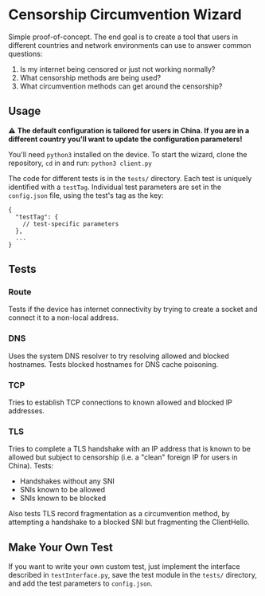# Censorship Circumvention Wizard

Simple proof-of-concept. The end goal is to create a tool that users in different countries and network environments can use to answer common questions:
1. Is my internet being censored or just not working normally?
2. What censorship methods are being used?
3. What circumvention methods can get around the censorship?

## Usage

:warning: **The default configuration is tailored for users in China. If you are in a different country you'll want to update the configuration parameters!**

You'll need `python3` installed on the device. To start the wizard, clone the repository, `cd` in and run: `python3 client.py`

The code for different tests is in the `tests/` directory. Each test is uniquely identified with a `testTag`. Individual test parameters are set in the `config.json` file, using the test's tag as the key:

```
{
  "testTag": {
    // test-specific parameters
  },
  ...
}
```

## Tests

### Route

Tests if the device has internet connectivity by trying to create a socket and connect it to a non-local address.

### DNS

Uses the system DNS resolver to try resolving allowed and blocked hostnames. Tests blocked hostnames for DNS cache poisoning.

### TCP

Tries to establish TCP connections to known allowed and blocked IP addresses.

### TLS

Tries to complete a TLS handshake with an IP address that is known to be allowed but subject to censorship (i.e. a "clean" foreign IP for users in China). Tests:
- Handshakes without any SNI
- SNIs known to be allowed
- SNIs known to be blocked

Also tests TLS record fragmentation as a circumvention method, by attempting a handshake to a blocked SNI but fragmenting the ClientHello.

## Make Your Own Test

If you want to write your own custom test, just implement the interface described in `testInterface.py`, save the test module in the `tests/` directory, and add the test parameters to `config.json`.
